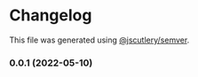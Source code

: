# Changelog

This file was generated using [@jscutlery/semver](https://github.com/jscutlery/semver).

### 0.0.1 (2022-05-10)
